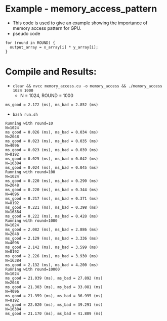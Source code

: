 # Example - memory_access_pattern
* This code is used to give an example showing the importance of memory access pattern for GPU. 
* pseudo code
```
for (round in ROUND) {
  output_array = x_array[i] * y_array[i];
}

```

# Compile and Results: 
* `clear && nvcc memory_access.cu -o memory_access && ./memory_access 1024 1000`
  * N = 1024, ROUND = 1000
```
ms_good = 2.172 (ms), ms_bad = 2.852 (ms)
```

* `bash run.sh` 
```
Running with round=10
N=1024
ms_good = 0.026 (ms), ms_bad = 0.034 (ms)
N=2048
ms_good = 0.023 (ms), ms_bad = 0.035 (ms)
N=4096
ms_good = 0.023 (ms), ms_bad = 0.039 (ms)
N=8192
ms_good = 0.025 (ms), ms_bad = 0.042 (ms)
N=16384
ms_good = 0.024 (ms), ms_bad = 0.045 (ms)
Running with round=100
N=1024
ms_good = 0.220 (ms), ms_bad = 0.290 (ms)
N=2048
ms_good = 0.220 (ms), ms_bad = 0.344 (ms)
N=4096
ms_good = 0.217 (ms), ms_bad = 0.371 (ms)
N=8192
ms_good = 0.221 (ms), ms_bad = 0.398 (ms)
N=16384
ms_good = 0.222 (ms), ms_bad = 0.428 (ms)
Running with round=1000
N=1024
ms_good = 2.082 (ms), ms_bad = 2.886 (ms)
N=2048
ms_good = 2.129 (ms), ms_bad = 3.336 (ms)
N=4096
ms_good = 2.142 (ms), ms_bad = 3.599 (ms)
N=8192
ms_good = 2.226 (ms), ms_bad = 3.930 (ms)
N=16384
ms_good = 2.132 (ms), ms_bad = 4.200 (ms)
Running with round=10000
N=1024
ms_good = 21.039 (ms), ms_bad = 27.892 (ms)
N=2048
ms_good = 21.303 (ms), ms_bad = 33.081 (ms)
N=4096
ms_good = 21.359 (ms), ms_bad = 36.995 (ms)
N=8192
ms_good = 22.020 (ms), ms_bad = 39.291 (ms)
N=16384
ms_good = 21.170 (ms), ms_bad = 41.809 (ms)
```